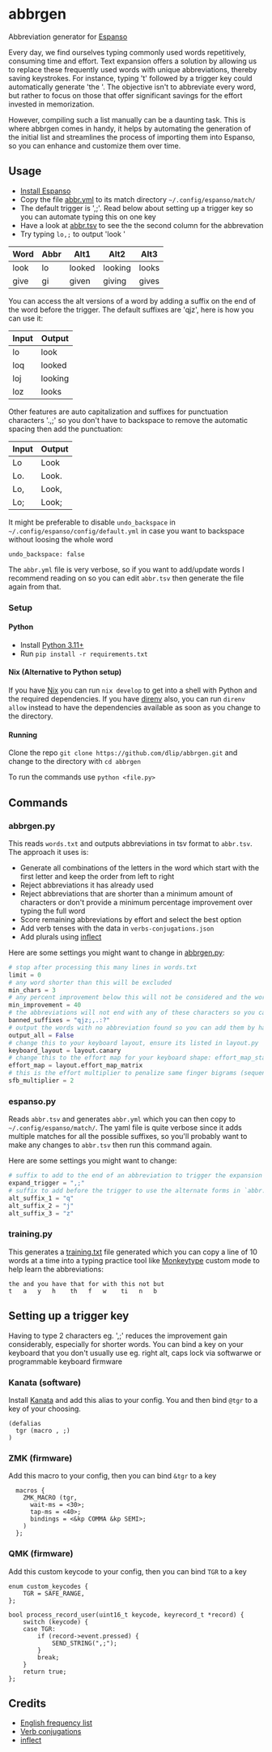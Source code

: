 # abbrgen

Abbreviation generator for [Espanso](https://espanso.org/)

Every day, we find ourselves typing commonly used words repetitively, consuming time and effort. Text expansion offers a solution by allowing us to replace these frequently used words with unique abbreviations, thereby saving keystrokes. For instance, typing 't' followed by a trigger key could automatically generate 'the '. The objective isn't to abbreviate every word, but rather to focus on those that offer significant savings for the effort invested in memorization.

However, compiling such a list manually can be a daunting task. This is where abbrgen comes in handy, it helps by automating the generation of the initial list and streamlines the process of importing them into Espanso, so you can enhance and customize them over time.

## Usage

- [Install Espanso](https://espanso.org/install/)
- Copy the file [abbr.yml](abbr.yml) to its match directory `~/.config/espanso/match/`
- The default trigger is ',;'. Read below about setting up a trigger key so you can automate typing this on one key
- Have a look at [abbr.tsv](abbr.tsv) to see the the second column for the abbrevation
- Try typing `lo,;` to output 'look '

| Word | Abbr | Alt1 | Alt2 | Alt3 |
| ---- | ---- | ---- | ---- | ---- |
| look | lo | looked | looking | looks |
| give | gi | given | giving | gives |

You can access the alt versions of a word by adding a suffix on the end of the word before the trigger. The default suffixes are 'qjz', here is how you can use it:

| Input | Output |
| ----- | ------ |
| lo    | look   |
| loq   | looked |
| loj   | looking |
| loz   | looks  |

Other features are auto capitalization and suffixes for punctuation characters '.,;' so you don't have to backspace to remove the automatic spacing then add the punctuation:

| Input | Output |
| ----- | ------ |
| Lo    | Look   |
| Lo.   | Look.  |
| Lo,   | Look,  |
| Lo;   | Look;  |

It might be preferable to disable `undo_backspace` in `~/.config/espanso/config/default.yml` in case you want to backspace without loosing the whole word

```
undo_backspace: false
```

The `abbr.yml` file is very verbose, so if you want to add/update words I recommend reading on so you can edit `abbr.tsv` then generate the file again from that.

### Setup

#### Python

- Install [Python 3.11+](https://www.python.org/downloads/)
- Run `pip install -r requirements.txt`

#### Nix (Alternative to Python setup)

If you have [Nix](https://nixos.org/download) you can run `nix develop` to get into a shell with Python and the required dependencies. If you have [direnv](https://direnv.net/docs/installation.html) also, you can run `direnv allow` instead to have the dependencies available as soon as you change to the directory.

#### Running

Clone the repo `git clone https://github.com/dlip/abbrgen.git` and change to the directory with `cd abbrgen`

To run the commands use `python <file.py>`

## Commands

### abbrgen.py

This reads `words.txt` and outputs abbreviations in tsv format to `abbr.tsv`. The approach it uses is:

- Generate all combinations of the letters in the word which start with the first letter and keep the order from left to right
- Reject abbreviations it has already used
- Reject abbreviations that are shorter than a minimum amount of characters or don't provide a minimum percentage improvement over typing the full word
- Score remaining abbreviations by effort and select the best option
- Add verb tenses with the data in `verbs-conjugations.json`
- Add plurals using [inflect](https://pypi.org/project/inflect/)

Here are some settings you might want to change in [abbrgen.py](abbrgen.py):

```python
# stop after processing this many lines in words.txt
limit = 0
# any word shorter than this will be excluded
min_chars = 3
# any percent improvement below this will not be considered and the word might be excluded if there are no other options
min_improvement = 40
# the abbreviations will not end with any of these characters so you can use them as a suffix to access the alternate abbreviation forms or punctuation
banned_suffixes = "qjz;,.:?"
# output the words with no abbreviation found so you can add them by hand
output_all = False
# change this to your keyboard layout, ensure its listed in layout.py
keyboard_layout = layout.canary
# change this to the effort map for your keyboard shape: effort_map_standard, effort_map_matrix
effort_map = layout.effort_map_matrix
# this is the effort multiplier to penalize same finger bigrams (sequences which use the same key in a row)
sfb_multiplier = 2
```

### espanso.py

Reads `abbr.tsv` and generates `abbr.yml` which you can then copy to `~/.config/espanso/match/`. The yaml file is quite verbose since it adds multiple matches for all the possible suffixes, so you'll probably want to make any changes to `abbr.tsv` then run this command again.

Here are some settings you might want to change:

```python
# suffix to add to the end of an abbreviation to trigger the expansion
expand_trigger = ",;"
# suffix to add before the trigger to use the alternate forms in `abbr.tsv`
alt_suffix_1 = "q"
alt_suffix_2 = "j"
alt_suffix_3 = "z"
```

### training.py

This generates a [training.txt](training.txt) file generated which you can copy a line of 10 words at a time into a typing practice tool like [Monkeytype](https://monkeytype.com/) custom mode to help learn the abbreviations:

```
the and you have that for with this not but
t   a   y   h    th   f   w    ti   n   b
```

## Setting up a trigger key

Having to type 2 characters eg. ',;' reduces the improvement gain considerably, especially for shorter words. You can bind a key on your keyboard that you don't usually use eg. right alt, caps lock via softwarwe or programmable keyboard firmware

### Kanata (software)

Install [Kanata](https://github.com/jtroo/kanata) and add this alias to your config. You and then bind `@tgr` to a key of your choosing.

```
(defalias
  tgr (macro , ;)
)
```

### ZMK (firmware)

Add this macro to your config, then you can bind `&tgr` to a key

```
  macros {
    ZMK_MACRO (tgr,
      wait-ms = <30>;
      tap-ms = <40>;
      bindings = <&kp COMMA &kp SEMI>;
    )
  };
```

### QMK (firmware)

Add this custom keycode to your config, then you can bind `TGR` to a key

```
enum custom_keycodes {
    TGR = SAFE_RANGE,
};

bool process_record_user(uint16_t keycode, keyrecord_t *record) {
    switch (keycode) {
    case TGR:
        if (record->event.pressed) {
            SEND_STRING(",;");
        }
        break;
    }
    return true;
};
```

## Credits

- [English frequency list](https://en.wiktionary.org/wiki/Wiktionary:Frequency_lists/Contemporary_fiction)
- [Verb conjugations](https://github.com/Drulac/English-Verbs-Conjugates/blob/master/verbs-conjugations.json)
- [inflect](https://pypi.org/project/inflect/)
